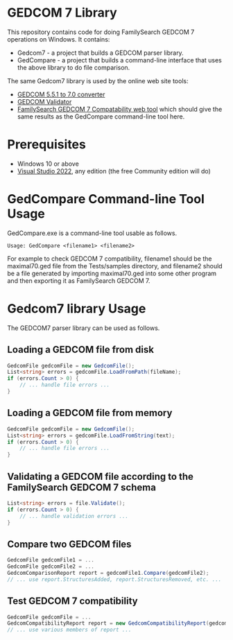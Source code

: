 # GEDCOM 7 Library

This repository contains code for doing FamilySearch GEDCOM 7 operations on Windows.
It contains:

- Gedcom7 - a project that builds a GEDCOM parser library.
- GedCompare - a project that builds a command-line interface that uses the above library to do file comparison.

The same Gedcom7 library is used by the online web site tools:
- [GEDCOM 5.5.1 to 7.0 converter](https://magikeygedcomconverter.azurewebsites.net)
- [GEDCOM Validator](https://magikeygedcomconverter.azurewebsites.net/Validate)
- [FamilySearch GEDCOM 7 Compatability web tool](https://magikeygedcomconverter.azurewebsites.net/Compatability)
  which should give the same results as the GedCompare command-line tool here.

# Prerequisites

- Windows 10 or above
- [Visual Studio 2022](https://visualstudio.microsoft.com/downloads/), any edition (the free Community edition will do)

# GedCompare Command-line Tool Usage

GedCompare.exe is a command-line tool usable as follows.

```
Usage: GedCompare <filename1> <filename2>
```

For example to check GEDCOM 7 compatibility, filename1 should be the maximal70.ged file from the
Tests/samples directory, and filename2 should be a file generated by importing maximal70.ged into
some other program and then exporting it as FamilySearch GEDCOM 7.

# Gedcom7 library Usage

The GEDCOM7 parser library can be used as follows.

## Loading a GEDCOM file from disk

```csharp
GedcomFile gedcomFile = new GedcomFile();
List<string> errors = gedcomFile.LoadFromPath(fileName);
if (errors.Count > 0) {
    // ... handle file errors ...
}
```

## Loading a GEDCOM file from memory

```csharp
GedcomFile gedcomFile = new GedcomFile();
List<string> errors = gedcomFile.LoadFromString(text);
if (errors.Count > 0) {
    // ... handle file errors ...
}
```

## Validating a GEDCOM file according to the FamilySearch GEDCOM 7 schema

```csharp
List<string> errors = file.Validate();
if (errors.Count > 0) {
    // ... handle validation errors ...
}
```

## Compare two GEDCOM files

```csharp
GedcomFile gedcomFile1 = ...
GedcomFile gedcomFile2 = ...
GedcomComparisonReport report = gedcomFile1.Compare(gedcomFile2);
// ... use report.StructuresAdded, report.StructuresRemoved, etc. ...
```

## Test GEDCOM 7 compatibility

```csharp
GedcomFile gedcomFile = ...
GedcomCompatibilityReport report = new GedcomCompatibilityReport(gedcomFile);
// ... use various members of report ...
```
